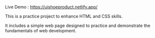 Live Demo : https://uishoeproduct.netlify.app/

This is a practice project to enhance HTML and CSS skills. 

It includes a simple web page designed to practice and demonstrate the fundamentals of web development.
